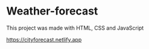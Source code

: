 # Weather-forecast
This project was made with HTML, CSS and JavaScript


https://cityforecast.netlify.app
